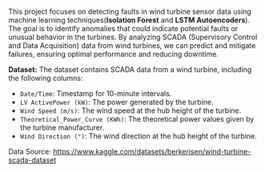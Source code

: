 This project focuses on detecting faults in wind turbine sensor data using machine learning techniques(**Isolation Forest** and **LSTM Autoencoders**). The goal is to identify anomalies that could indicate potential faults or unusual behavior in the turbines. By analyzing SCADA (Supervisory Control and Data Acquisition) data from wind turbines, we can predict and mitigate failures, ensuring optimal performance and reducing downtime.

**Dataset:**
The dataset contains SCADA data from a wind turbine, including the following columns:
- `Date/Time`: Timestamp for 10-minute intervals.
- `LV ActivePower (kW)`: The power generated by the turbine.
- `Wind Speed (m/s)`: The wind speed at the hub height of the turbine.
- `Theoretical_Power_Curve (KWh)`: The theoretical power values given by the turbine manufacturer.
- `Wind Direction (°)`: The wind direction at the hub height of the turbine.

Data Source: https://www.kaggle.com/datasets/berkerisen/wind-turbine-scada-dataset
